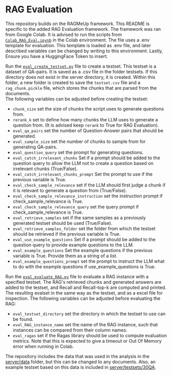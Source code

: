 
# RAG Evaluation

This repository builds on the RAGMeUp framework. This README is specific to the added RAG Evaluation framework. The framework was ran from Google Colab. It is advised to run the scripts from [`Colab_RAG_Eval.ipynb`](./Colab_RAG_Eval.ipynb) in the Colab environment. The file uses a .env template for evaluation. This template is loaded as .env file, and later described variables can be changed by writing to this environment. Lastly, Ensure you have a HuggingFace Token to insert. 

Run the [`eval_create_testset.py`](./server/eval_create_testset.py) file to create a testset. This testset is a dataset of QA-pairs. It is saved as a .csv file in the folder testsets. If this directory does not exist in the server directory, it is created. Within this folder, a new folder is created to save the `testset.csv` file and a `rag_chunk.pickle` file, which stores the chunks that are parsed from the documents.\
The following variables can be adjusted before creating the testset:
- `chunk_size` set the size of chunks the script uses to generate questions from.
- `rerank_k` set to define how many chunks the LLM uses to generate a question from. (It is advised keep `rerank` to True for RAG Evaluation).
- `eval_qa_pairs` set the number of Question-Answer pairs that should be generated. 
- `eval_sample_size` set the number of chunks to sample from for generating QA-pairs.
- `eval_question_query` set the prompt for generating questions.
- `eval_catch_irrelevant_chunks` Set if a prompt should be added to the question query to allow the LLM not to create a question based on irrelevant chunks (True/False).
- `eval_catch_irrelevant_chunks_prompt` Set the prompt to use if the previous variable is True.
- `eval_check_sample_relevance` set if the LLM should first judge a chunk if it is relevant to generate a question from (True/False). 
- `eval_check_sample_relevance_instruction` set the instruction prompt if check_sample_relevance is True.
- `eval_check_sample_relevance_query` set the query prompt if check_sample_relevance is True.
- `eval_retrieve_samples` set if the same samples as a previously generated testset should be used (True/False).
- `eval_retrieve_samples_folder` set the folder from which the testset should be retrieved if the previous variable is True.
- `eval_use_example_questions` Set if a prompt should be added to the question query to provide example questions to the LLM.
- `eval_example_questions` Set the example questions if the previous variable is True. Provide them as a string of a list.
- `eval_example_questions_prompt` set the prompt to instruct the LLM what to do with the example questions if use_example_questions is True.

Run the [`eval_evaluate_RAG.py`](./server/eval_evaluate_RAG.py) file to evaluate a RAG instance with a specified testset. The RAG's retrieved chunks and generated answers are added to the testset, and Recall and Recall-top-k are computed and printed. The resulting evalset in the same way as the testset, and as a excel file for inspection. The following variables can be adjusted before evaluating the RAG:
- `eval_testset_directory` set the directory in which the testset to use can be found.
- `eval_RAG_instance_name` set the name of the RAG instance, such that instances can be compared from their column names.
- `eval_ragas` set if the Ragas library should be used to compute evaluation metrics. Note that this is expected to give a timeout or Out Of Memory error when running in Colab.

The repository includes the data that was used in the analysis in the [server/data](./server/data) folder, but this can be changed to any documents. Also, an example testset based on this data is included in [server/testsets/30QA](./server/testsets/30QA).